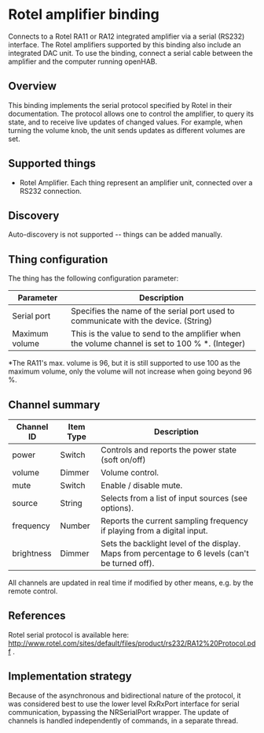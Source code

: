 # Rotel amplifier binding

Connects to a Rotel RA11 or RA12 integrated amplifier via a serial (RS232) interface. The Rotel amplifiers supported by this binding also include an integrated DAC unit.  To use the binding, connect a serial cable between the amplifier and the computer running openHAB.

## Overview

This binding implements the serial protocol specified by Rotel in their documentation. The protocol allows one to control the amplifier, to query its state, and to receive live updates of changed values. For example, when turning the volume knob, the unit sends updates as different volumes are set.


## Supported things

 * Rotel Amplifier. Each thing represent an amplifier unit, connected
   over a RS232 connection.

## Discovery

Auto-discovery is not supported -- things can be added manually.

## Thing configuration

The thing has the following configuration parameter:

| Parameter      | Description                                                                                     |
|----------------|-------------------------------------------------------------------------------------------------|
| Serial port    | Specifies the name of the serial port used to communicate with the device. (String)             |
| Maximum volume | This is the value to send to the amplifier when the volume channel is set to 100 % *. (Integer) |

*The RA11's max. volume is 96, but it is still supported to use 100 as the maximum volume, only the volume will not increase when going beyond 96 %.

## Channel summary

| Channel ID | Item Type | Description                                                                                      |
|------------|-----------|--------------------------------------------------------------------------------------------------|
| power      | Switch    | Controls and reports the power state (soft on/off)                                               |
| volume     | Dimmer    | Volume control.                                                                                  |
| mute       | Switch    | Enable / disable mute.                                                                           |
| source     | String    | Selects from a list of input sources (see options).                                              |
| frequency  | Number    | Reports the current sampling frequency if playing from a digital input.                          |
| brightness | Dimmer    | Sets the backlight level of the display. Maps from percentage to 6 levels (can't be turned off). |

All channels are updated in real time if modified by other means, e.g. by the remote control.

## References

Rotel serial protocol is available here: http://www.rotel.com/sites/default/files/product/rs232/RA12%20Protocol.pdf .


## Implementation strategy

Because of the asynchronous and bidirectional nature of the protocol, it was considered best to use the lower level RxRxPort interface for serial communication, bypassing the NRSerialPort wrapper. The update of channels is handled independently of commands, in a separate thread. 

